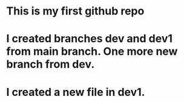 # This is my first github repo
# I created branches dev and dev1 from main branch. One more new branch from dev.
# I created a new file in dev1.
# 
